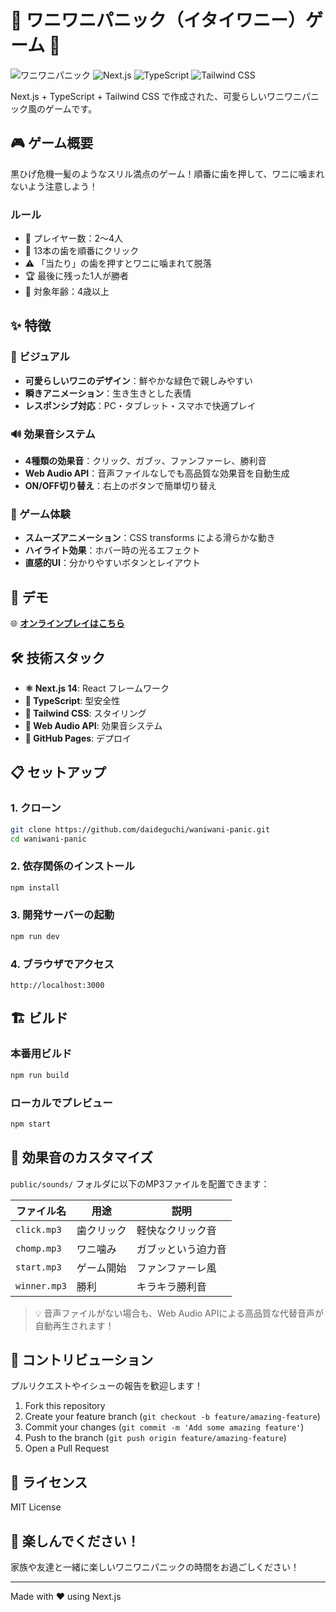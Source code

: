 # 🐊 ワニワニパニック（イタイワニー）ゲーム 🐊

![ワニワニパニック](https://img.shields.io/badge/Game-ワニワニパニック-green.svg)
![Next.js](https://img.shields.io/badge/Next.js-14-black.svg)
![TypeScript](https://img.shields.io/badge/TypeScript-5-blue.svg)
![Tailwind CSS](https://img.shields.io/badge/Tailwind_CSS-3-38bdf8.svg)

Next.js + TypeScript + Tailwind CSS で作成された、可愛らしいワニワニパニック風のゲームです。

## 🎮 ゲーム概要

黒ひげ危機一髪のようなスリル満点のゲーム！順番に歯を押して、ワニに噛まれないよう注意しよう！

### ルール
- 🎯 プレイヤー数：2〜4人
- 🦷 13本の歯を順番にクリック
- ⚠️ 「当たり」の歯を押すとワニに噛まれて脱落
- 🏆 最後に残った1人が勝者
- 👶 対象年齢：4歳以上

## ✨ 特徴

### 🎨 ビジュアル
- **可愛らしいワニのデザイン**：鮮やかな緑色で親しみやすい
- **瞬きアニメーション**：生き生きとした表情
- **レスポンシブ対応**：PC・タブレット・スマホで快適プレイ

### 🔊 効果音システム
- **4種類の効果音**：クリック、ガブッ、ファンファーレ、勝利音
- **Web Audio API**：音声ファイルなしでも高品質な効果音を自動生成
- **ON/OFF切り替え**：右上のボタンで簡単切り替え

### 🎪 ゲーム体験
- **スムーズアニメーション**：CSS transforms による滑らかな動き
- **ハイライト効果**：ホバー時の光るエフェクト
- **直感的UI**：分かりやすいボタンとレイアウト

## 🚀 デモ

🌐 **[オンラインプレイはこちら](https://daideguchi.github.io/waniwani-panic/)**

## 🛠️ 技術スタック

- **⚛️ Next.js 14**: React フレームワーク
- **📘 TypeScript**: 型安全性
- **🎨 Tailwind CSS**: スタイリング
- **🎵 Web Audio API**: 効果音システム
- **🚀 GitHub Pages**: デプロイ

## 📋 セットアップ

### 1. クローン
```bash
git clone https://github.com/daideguchi/waniwani-panic.git
cd waniwani-panic
```

### 2. 依存関係のインストール
```bash
npm install
```

### 3. 開発サーバーの起動
```bash
npm run dev
```

### 4. ブラウザでアクセス
```
http://localhost:3000
```

## 🏗️ ビルド

### 本番用ビルド
```bash
npm run build
```

### ローカルでプレビュー
```bash
npm start
```

## 🎵 効果音のカスタマイズ

`public/sounds/` フォルダに以下のMP3ファイルを配置できます：

| ファイル名 | 用途 | 説明 |
|---|---|---|
| `click.mp3` | 歯クリック | 軽快なクリック音 |
| `chomp.mp3` | ワニ噛み | ガブッという迫力音 |
| `start.mp3` | ゲーム開始 | ファンファーレ風 |
| `winner.mp3` | 勝利 | キラキラ勝利音 |

> 💡 音声ファイルがない場合も、Web Audio APIによる高品質な代替音声が自動再生されます！

## 🤝 コントリビューション

プルリクエストやイシューの報告を歓迎します！

1. Fork this repository
2. Create your feature branch (`git checkout -b feature/amazing-feature`)
3. Commit your changes (`git commit -m 'Add some amazing feature'`)
4. Push to the branch (`git push origin feature/amazing-feature`)
5. Open a Pull Request

## 📄 ライセンス

MIT License

## 🎉 楽しんでください！

家族や友達と一緒に楽しいワニワニパニックの時間をお過ごしください！

---

Made with ❤️ using Next.js